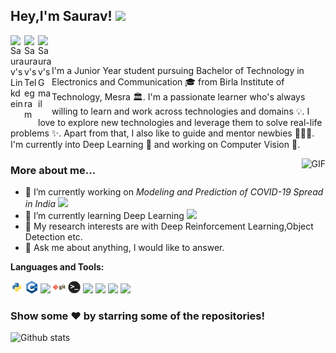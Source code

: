 ## Hey,I'm Saurav! <img src="https://raw.githubusercontent.com/iampavangandhi/iampavangandhi/master/gifs/Hi.gif" width="30px"></h2>
<a href="https://www.linkedin.com/in/sauravkarmakar/">
  <img align="left" alt="Saurav's Linkdein" width="22px" src="https://img.icons8.com/color/48/000000/linkedin-circled.png" />
</a>
<a href="https://t.me/sauravk_tg">
  <img align="left" alt="Saurav's Telegram" width="22px" src="https://img.icons8.com/color/48/000000/telegram-app.png" />
</a>
<a href="mailto:thesauravkarmakar@gmail.com">
  <img align="left" alt="Saurav's Gmail" width="22px" src="https://img.icons8.com/fluent/48/000000/gmail.png" />
</a>
<br />
<br />

I'm a Junior Year student pursuing Bachelor of Technology in Electronics and Communication 🎓 from Birla Institute of Technology, Mesra 🏛. I'm a passionate learner who's always willing to learn and work across technologies and domains 💡. I love to explore new technologies and leverage them to solve real-life problems ✨. Apart from that, I also like to guide and mentor newbies 👨🏻‍💻. I'm currently into Deep Learning 🧠 and working on Computer Vision 👀. 


  <img align="right" alt="GIF" src="https://media.giphy.com/media/iIqmM5tTjmpOB9mpbn/giphy.gif" />


### More about me...

- 🔭 I’m currently working on _Modeling and Prediction of COVID-19 Spread in India_ <img src="https://img.icons8.com/doodle/20/000000/coronavirus.png"/>
- 🌱 I’m currently learning Deep Learning <code><img height="20" src="https://cdn.svgporn.com/logos/pytorch.svg"></code>
- 👯 My research interests are with Deep Reinforcement Learning,Object Detection etc.
- 💬 Ask me about anything, I would like to answer.

**Languages and Tools:**  

<code><img height="20" src="https://raw.githubusercontent.com/github/explore/80688e429a7d4ef2fca1e82350fe8e3517d3494d/topics/python/python.png"></code>
<code><img height="20" src="https://raw.githubusercontent.com/github/explore/80688e429a7d4ef2fca1e82350fe8e3517d3494d/topics/cpp/cpp.png"></code>
<code><img height="20" src="https://cdn.svgporn.com/logos/jupyter.svg"></code>
<code><img height="20" src="https://raw.githubusercontent.com/github/explore/80688e429a7d4ef2fca1e82350fe8e3517d3494d/topics/git/git.png"></code>
<code><img height="20" src="https://raw.githubusercontent.com/github/explore/80688e429a7d4ef2fca1e82350fe8e3517d3494d/topics/terminal/terminal.png"></code>
<code><img height="20" src="https://upload.wikimedia.org/wikipedia/commons/thumb/2/21/Matlab_Logo.png/667px-Matlab_Logo.png"></code>
<code><img height="20" src="https://cdn.svgporn.com/logos/pycharm.svg"></code>
<code><img height="20" src="https://cdn.svgporn.com/logos/visual-studio-code.svg"></code>
<code><img height="20" src="https://image.flaticon.com/icons/svg/888/888867.svg"></code>


### Show some ❤️ by starring some of the repositories!

![Github stats](https://github-readme-stats.vercel.app/api?username=thesauravkarmakar&show_icons=true&hide_border=true)
